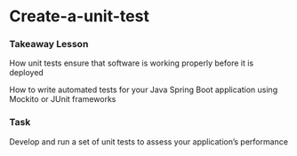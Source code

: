 # Create-a-unit-test

### Takeaway Lesson

How unit tests ensure that software is working properly before it is deployed

How to write automated tests for your Java Spring Boot application using Mockito or JUnit frameworks

### Task
Develop and run a set of unit tests to assess your application’s performance
